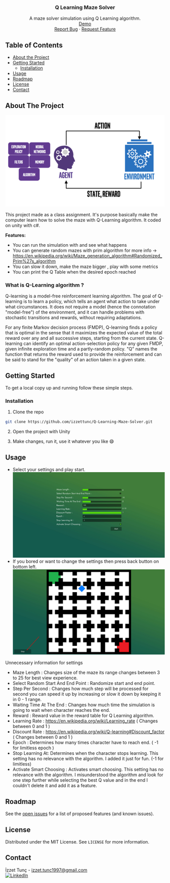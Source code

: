 <br />
<p align="center">

  <h3 align="center">Q Learning Maze Solver</h3>

  <p align="center">
    A maze solver simulation using Q Learning algorithm.
    <br />
  <a href="https://izzettunc.github.io/Q-Learning-Maze-Solver/">Demo</a>
    <br />
    <a href="https://github.com/izzettunc/Q-Learning-Maze-Solver/issues">Report Bug</a>
    ·
    <a href="https://github.com/izzettunc/Q-Learning-Maze-Solver/issues">Request Feature</a>
  </p>
</p>



<!-- TABLE OF CONTENTS -->
## Table of Contents

* [About the Project](#about-the-project)
* [Getting Started](#getting-started)
  * [Installation](#installation)
* [Usage](#usage)
* [Roadmap](#roadmap)
* [License](#license)
* [Contact](#contact)



<!-- ABOUT THE PROJECT -->
## About The Project

![Product Name Screen Shot][product-screenshot]

This project made as a class assignment. It's purpose basically make the computer learn how to solve the maze with Q-Learning algorithm. It coded on unity with c#.

**Features:**

* You can run the simulation with and see what happens
* You can generate random mazes with prim algorithm for more info -> https://en.wikipedia.org/wiki/Maze_generation_algorithm#Randomized_Prim%27s_algorithm
* You can slow it down, make the maze bigger , play with some metrics
* You can print the Q Table when the desired epoch reached

### What is Q-Learning algorithm ?

Q-learning is a model-free reinforcement learning algorithm. The goal of Q-learning is to learn a policy, which tells an agent what action to take under what circumstances. It does not require a model (hence the connotation "model-free") of the environment, and it can handle problems with stochastic transitions and rewards, without requiring adaptations.

For any finite Markov decision process (FMDP), Q-learning finds a policy that is optimal in the sense that it maximizes the expected value of the total reward over any and all successive steps, starting from the current state. Q-learning can identify an optimal action-selection policy for any given FMDP, given infinite exploration time and a partly-random policy. "Q" names the function that returns the reward used to provide the reinforcement and can be said to stand for the "quality" of an action taken in a given state.

<!-- GETTING STARTED -->
## Getting Started

To get a local copy up and running follow these simple steps.

### Installation

1.  Clone the repo
```sh
git clone https://github.com/izzettunc/Q-Learning-Maze-Solver.git
```
2. Open the project with Unity

3. Make changes, run it, use it whatever you like :smile:

<!-- USAGE EXAMPLES -->
## Usage

* Select your settings and play start.
![Application Screen Shot][settings-screenshot]
* If you bored or want to change the settings then press back button on bottom left.
![Application Screen Shot][simulation-screenshot]

Unnecessary information for settings

* Maze Length : Changes size of the maze its range changes between 3 to 25 for best view experience.
* Select Random Start And End Point : Randomize start and end point.
* Step Per Second : Changes how much step will be processed for second you can speed it up by increasing or slow it down by keeping it in 0 - 1 range.
* Waiting Time At The End : Changes how much time the simulation is going to wait when character reaches the end.
* Reward : Reward value in the reward table for Q Learning algorithm.
* Learning Rate : https://en.wikipedia.org/wiki/Learning_rate ( Changes between 0 and 1 )
* Discount Rate : https://en.wikipedia.org/wiki/Q-learning#Discount_factor ( Changes between 0 and 1 )
* Epoch : Determines how many times character have to reach end. ( -1 for limitless epoch )
* Stop Learning At: Determines when the character stops learning. This setting has no relevance with the algorithm. I added it just for fun. (-1 for limitless)
* Activate Smart Choosing : Activates smart choosing. This setting has no relevance with the algorithm. I misunderstood the algorithm and look for one step further while selecting the best Q value and in the end I couldn't delete it and add it as a feature.

<!-- ROADMAP -->
## Roadmap

See the [open issues](https://github.com/izzettunc/Q-Learning-Maze-Solver/issues) for a list of proposed features (and known issues).

<!-- LICENSE -->
## License

Distributed under the MIT License. See `LICENSE` for more information.

<!-- CONTACT -->
## Contact

İzzet Tunç - izzet.tunc1997@gmail.com
<br>
[![LinkedIn][linkedin-shield]][linkedin-url]

[linkedin-shield]: https://img.shields.io/badge/-LinkedIn-black.svg?style=flat-square&logo=linkedin&colorB=555
[linkedin-url]: https://www.linkedin.com/in/izzettunc
[product-screenshot]: data/screenshots/header.png
[settings-screenshot]: data/screenshots/settings.png
[simulation-screenshot]: data/screenshots/simulation.png
